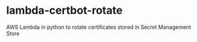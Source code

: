 # lambda-certbot-rotate
AWS Lambda in python to rotate certificates stored in Secret Management Store
